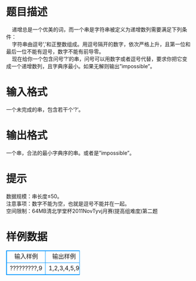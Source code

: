 # 

 
 # 题目描述 
&nbsp;&nbsp;&nbsp;&nbsp;递增总是一个优美的词，而一个串是字符串被定义为递增数列需要满足下列条件：<BR>&nbsp;&nbsp;&nbsp;&nbsp;字符串由逗号’,’和正整数组成。用逗号隔开的数字，依次严格上升，且第一位和最后一位不能有逗号，数字不能有前导零。<BR>&nbsp;&nbsp;&nbsp;&nbsp;现在给你一个包含问号’?’的串，问号可以用数字或者逗号代替，要求你把它变成一个递增数列，且字典序最小。如果无解则输出”impossible”。 

 
 # 输入格式 
一个未完成的串，包含若干个’?’。 

 
 # 输出格式 
一个串，合法的最小字典序的串。或者是”impossible”。 

 
 # 提示 
数据规模：串长度≤50。<BR>注意事项：数字不能为空，也就是逗号不能并在一起。<BR>空间限制：64MB清北学堂杯2011NovTyvj月赛(提高组难度)第二题 
# 样例数据
<style>
        table,table tr th, table tr td { border:1px solid #0094ff; }
        table { width: 200px; min-height: 25px; line-height: 25px; text-align: center; border-collapse: collapse;}   
    </style>
<table>
	<tr>
		<td>输入样例</td>
		<td>输出样例</td>
	</tr>
<tr><td>?????????,9</td><td>1,2,3,4,5,9</td></tr></table>
